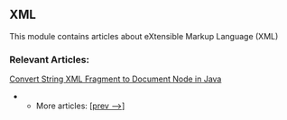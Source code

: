 ## XML

This module contains articles about eXtensible Markup Language (XML)

### Relevant Articles:
[Convert String XML Fragment to Document Node in Java](https://www.baeldung.com/java-xml-fragment-document-node)

- - More articles: [[prev -->]](../xml-2)
